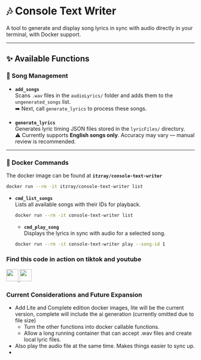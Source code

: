 # 🎶 Console Text Writer

A tool to generate and display song lyrics in sync with audio directly in your terminal, with Docker support.

---

## ✨ Available Functions

### 📝 Song Management

- **`add_songs`**  
  Scans `.wav` files in the `audioLyrics/` folder and adds them to the `ungenerated_songs` list.  
  ➡️ Next, call `generate_lyrics` to process these songs.

- **`generate_lyrics`**  
  Generates lyric timing JSON files stored in the `lyricFiles/` directory.  
  ⚠️ Currently supports **English songs only**. Accuracy may vary — manual review is recommended.

---

### 🎵 Docker Commands

The docker image can be found at **`itzray/console-text-writer`**

```bash
docker run --rm -it itzray/console-text-writer list
```

- **`cmd_list_songs`**  
  Lists all available songs with their IDs for playback.

  ```bash
  docker run --rm -it console-text-writer list
  ```

  - **`cmd_play_song`**  
    Displays the lyrics in sync with audio for a selected song.

  ```bash
  docker run --rm -it console-text-writer play --song-id 1
  ```

### Find this code in action on tiktok and youtube

<a href="https://www.tiktok.com/@mhffn_">
  <img src="https://upload.wikimedia.org/wikipedia/en/thumb/6/69/TikTok_logo.svg/1200px-TikTok_logo.svg.png" width="32"/>
</a>
<a href="https://www.youtube.com/@1ts_Ray/shorts">
  <img src="https://upload.wikimedia.org/wikipedia/commons/b/b8/YouTube_Logo_2017.svg" width="32"/>
</a>

### Current Considerations and Future Expansion

- Add Lite and Complete edition docker images, lite will be the current version, complete will include the ai generation (currently omitted due to file size)
  - Turn the other functions into docker callable functions.
  - Allow a long running container that can accept .wav files and create local lyric files.
- Also play the audio file at the same time. Makes things easier to sync up.
-
